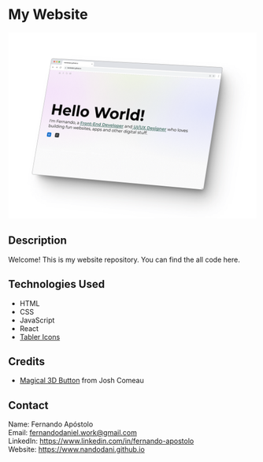 # My Website

![Screenshot](./public/images/screenshot-portfolio.png)


## Description

Welcome!
This is my website repository. You can find the all code here.

## Technologies Used

- HTML
- CSS
- JavaScript
- React
- [Tabler Icons](https://tabler-icons.io/)


## Credits

- [Magical 3D Button](https://www.joshwcomeau.com/animation/3d-button/) from Josh Comeau

## Contact
Name: Fernando Apóstolo \
Email: fernandodaniel.work@gmail.com \
LinkedIn: https://www.linkedin.com/in/fernando-apostolo \
Website: https://www.nandodani.github.io 